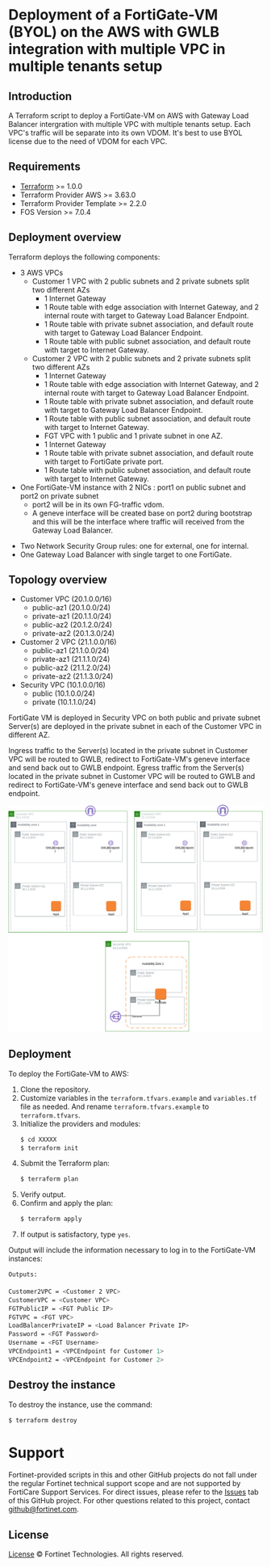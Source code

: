 # Deployment of a FortiGate-VM (BYOL) on the AWS with GWLB integration with multiple VPC in multiple tenants setup
## Introduction
A Terraform script to deploy a FortiGate-VM on AWS with Gateway Load Balancer intergration with multiple VPC with multiple tenants setup.
Each VPC's traffic will be separate into its own VDOM. 
It's best to use BYOL license due to the need of VDOM for each VPC.

## Requirements
* [Terraform](https://learn.hashicorp.com/terraform/getting-started/install.html) >= 1.0.0
* Terraform Provider AWS >= 3.63.0
* Terraform Provider Template >= 2.2.0
* FOS Version >= 7.0.4

## Deployment overview
Terraform deploys the following components:
   * 3 AWS VPCs
     - Customer 1 VPC with 2 public subnets and 2 private subnets split two different AZs
       - 1 Internet Gateway
       - 1 Route table with edge association with Internet Gateway, and 2 internal route with target to Gateway Load Balancer Endpoint.
       - 1 Route table with private subnet association, and default route with target to Gateway Load Balancer Endpoint.
       - 1 Route table with public subnet association, and default route with target to Internet Gateway.
	 * Customer 2 VPC with 2 public subnets and 2 private subnets split two different AZs
       - 1 Internet Gateway
       - 1 Route table with edge association with Internet Gateway, and 2 internal route with target to Gateway Load Balancer Endpoint.
       - 1 Route table with private subnet association, and default route with target to Gateway Load Balancer Endpoint.
       - 1 Route table with public subnet association, and default route with target to Internet Gateway.
       - FGT VPC with 1 public and 1 private subnet in one AZ. 
       - 1 Internet Gateway
       - 1 Route table with private subnet association, and default route with target to FortiGate private port.
       - 1 Route table with public subnet association, and default route with target to Internet Gateway. 
   * One FortiGate-VM instance with 2 NICs : port1 on public subnet and port2 on private subnet
     - port2 will be in its own FG-traffic vdom.
     - A geneve interface will be created base on port2 during bootstrap and this will be the interface where traffic will received from the Gateway Load Balancer.
   - Two Network Security Group rules: one for external, one for internal.
   - One Gateway Load Balancer with single target to one FortiGate.
        

## Topology overview
* Customer VPC (20.1.0.0/16)  
  - public-az1   (20.1.0.0/24)
  - private-az1  (20.1.1.0/24)
  - public-az2   (20.1.2.0/24)
  - private-az2  (20.1.3.0/24)
* Customer 2 VPC (21.1.0.0/16)  
  - public-az1   (21.1.0.0/24)
  - private-az1  (21.1.1.0/24)
  - public-az2   (21.1.2.0/24)
  - private-az2  (21.1.3.0/24)
* Security VPC (10.1.0.0/16)
  - public       (10.1.0.0/24)
  - private      (10.1.1.0/24)

FortiGate VM is deployed in Security VPC on both public and private subnet
Server(s) are deployed in the private subnet in each of the Customer VPC in different AZ.

Ingress traffic to the Server(s) located in the private subnet in Customer VPC will be routed to GWLB, redirect to FortiGate-VM's geneve interface and send back out to GWLB endpoint.
Egress traffic from the Server(s) located in the private subnet in Customer VPC will be routed to GWLB and redirect to FortiGate-VM's geneve interface and send back out to GWLB endpoint. 

![gwlb-multitenant-architecture](./aws-gwlb-multitenant.png?raw=true "GWLB Multitenant Architecture")

## Deployment
To deploy the FortiGate-VM to AWS:
1. Clone the repository.
2. Customize variables in the `terraform.tfvars.example` and `variables.tf` file as needed.  And rename `terraform.tfvars.example` to `terraform.tfvars`.
3. Initialize the providers and modules:
   ```sh
   $ cd XXXXX
   $ terraform init
    ```
4. Submit the Terraform plan:
   ```sh
   $ terraform plan
   ```
5. Verify output.
6. Confirm and apply the plan:
   ```sh
   $ terraform apply
   ```
7. If output is satisfactory, type `yes`.

Output will include the information necessary to log in to the FortiGate-VM instances:
```sh
Outputs:

Customer2VPC = <Customer 2 VPC>
CustomerVPC = <Customer VPC>
FGTPublicIP = <FGT Public IP>
FGTVPC = <FGT VPC>
LoadBalancerPrivateIP = <Load Balancer Private IP>
Password = <FGT Password>
Username = <FGT Username>
VPCEndpoint1 = <VPCEndpoint for Customer 1>
VPCEndpoint2 = <VPCEndpoint for Customer 2>

```

## Destroy the instance
To destroy the instance, use the command:
```sh
$ terraform destroy
```

# Support
Fortinet-provided scripts in this and other GitHub projects do not fall under the regular Fortinet technical support scope and are not supported by FortiCare Support Services.
For direct issues, please refer to the [Issues](https://github.com/fortinet/fortigate-terraform-deploy/issues) tab of this GitHub project.
For other questions related to this project, contact [github@fortinet.com](mailto:github@fortinet.com).

## License
[License](https://github.com/fortinet/fortigate-terraform-deploy/blob/master/LICENSE) © Fortinet Technologies. All rights reserved.



